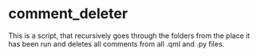 # comment_deleter
This is a script, that recursively goes through the folders from the place it has been run and deletes all comments from all .qml and .py files. 
